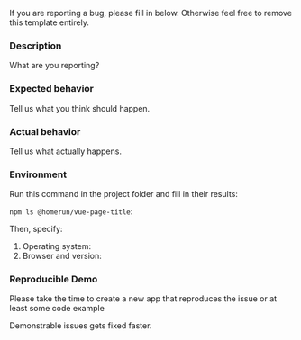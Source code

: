 If you are reporting a bug, please fill in below. Otherwise feel free to remove this template entirely.

### Description

What are you reporting?

### Expected behavior

Tell us what you think should happen.

### Actual behavior

Tell us what actually happens.

### Environment

Run this command in the project folder and fill in their results:

`npm ls @homerun/vue-page-title`: 

Then, specify:

1. Operating system:
2. Browser and version:

### Reproducible Demo

Please take the time to create a new app that reproduces the issue or at least some code example

Demonstrable issues gets fixed faster.
